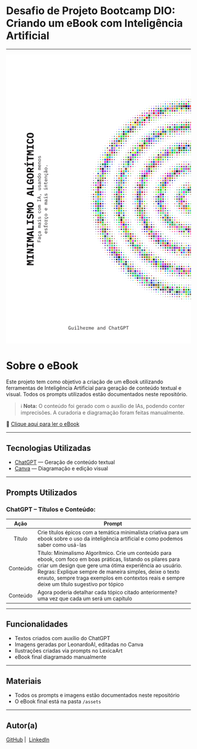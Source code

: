 # Desafio de Projeto Bootcamp DIO: Criando um eBook com Inteligência Artificial

---

<p align="center">
    <img width="1000" src="./assets/capa.png" alt="Capa do eBook">
</p>

# Sobre o eBook

Este projeto tem como objetivo a criação de um eBook utilizando ferramentas de Inteligência Artificial para geração de conteúdo textual e visual. Todos os prompts utilizados estão documentados neste repositório.

> ℹ️ **Nota:** O conteúdo foi gerado com o auxílio de IAs, podendo conter imprecisões. A curadoria e diagramação foram feitas manualmente.

📕 [Clique aqui para ler o eBook](./assets/ebook-minimalismo.pdf)

---

## Tecnologias Utilizadas

* [ChatGPT](https://chat.openai.com/) — Geração de conteúdo textual
* [Canva](https://www.canva.com/) — Diagramação e edição visual

---

## Prompts Utilizados

### **ChatGPT** – Títulos e Conteúdo:

|   Ação   | Prompt                                                                                                                                                                                                                                                                         |
| :------: | ------------------------------------------------------------------------------------------------------------------------------------------------------------------------------------------------------------------------------------------------------------------------------ |
|  Título  | Crie títulos épicos com a temática minimalista criativa para um ebook sobre o uso da inteligência artificial e como podemos saber como usá-las                                                       |                                                    |
| Conteúdo | Título: Minimalismo Algorítmico. Crie um conteúdo para ebook, com foco em boas práticas, listando os pilares para criar um design que gere uma ótima experiência ao usuário. Regras: Explique sempre de maneira simples, deixe o texto enxuto, sempre traga exemplos em contextos reais e sempre deixe um título sugestivo por tópico |
| Conteúdo | Agora poderia detalhar cada tópico citado anteriormente? uma vez que cada um será um capítulo |                                                                                    |

---

## Funcionalidades

* Textos criados com auxílio do ChatGPT
* Imagens geradas por LeonardoAI, editadas no Canva
* Ilustrações criadas via prompts no LexicaArt
* eBook final diagramado manualmente

---

## Materiais

* Todos os prompts e imagens estão documentados neste repositório
* O eBook final está na pasta `/assets`

---

## Autor(a)

<p>
    <a href="https://github.com/GuilhermexL">GitHub</a>&nbsp;|&nbsp;
    <a href="https://www.linkedin.com/in/guilhermee-santos/">LinkedIn</a>
</p>